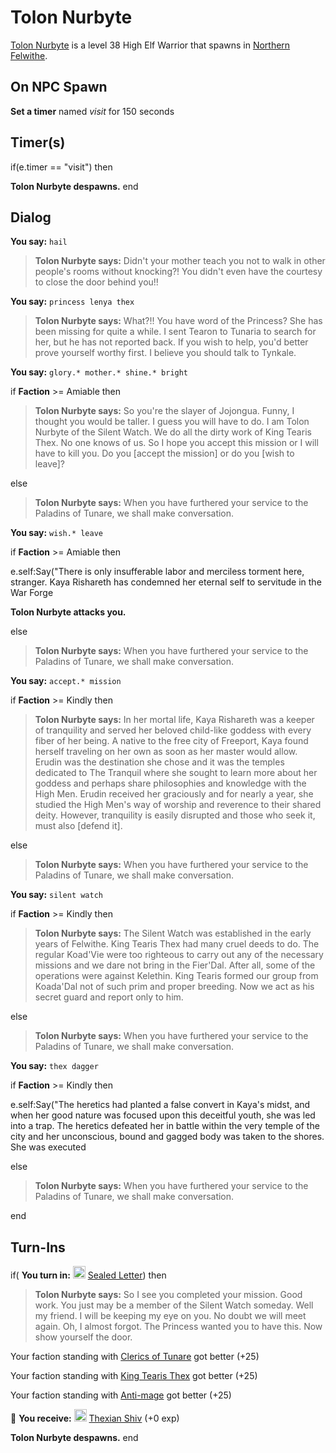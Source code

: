 # Tolon Nurbyte



[Tolon Nurbyte](/npc/61095) is a level 38 High Elf Warrior that spawns in [Northern Felwithe](/zone/61).



## On NPC Spawn

**Set a timer** named *visit* for 150 seconds


## Timer(s)

if(e.timer == "visit") then


**Tolon Nurbyte despawns.**
end



## Dialog

**You say:** `hail`



>**Tolon Nurbyte says:** Didn't your mother teach you not to walk in other people's rooms without knocking?! You didn't even have the courtesy to close the door behind you!!

**You say:** `princess lenya thex`



>**Tolon Nurbyte says:** What?!!  You have word of the Princess?  She has been missing for quite a while.  I sent Tearon to Tunaria to search for her, but he has not reported back.  If you wish to help, you'd better prove yourself worthy first. I believe you should talk to Tynkale.

**You say:** `glory.* mother.* shine.* bright`



if **Faction** >= Amiable then 



>**Tolon Nurbyte says:** So you're the slayer of Jojongua. Funny, I thought you would be taller. I guess you will have to do. I am Tolon Nurbyte of the Silent Watch. We do all the dirty work of King Tearis Thex. No one knows of us. So I hope you accept this mission or I will have to kill you. Do you [accept the mission] or do you [wish to leave]?


else



>**Tolon Nurbyte says:** When you have furthered your service to the Paladins of Tunare, we shall make conversation.


**You say:** `wish.* leave`



if **Faction** >= Amiable then 



e.self:Say("There is only insufferable labor and merciless torment here, stranger. Kaya Rishareth has condemned her eternal self to servitude in the War Forge 



**Tolon Nurbyte attacks you.**


else



>**Tolon Nurbyte says:** When you have furthered your service to the Paladins of Tunare, we shall make conversation.


**You say:** `accept.* mission`



if **Faction** >= Kindly then 



>**Tolon Nurbyte says:** In her mortal life, Kaya Rishareth was a keeper of tranquility and served her beloved child-like goddess with every fiber of her being. A native to the free city of Freeport, Kaya found herself traveling on her own as soon as her master would allow. Erudin was the destination she chose and it was the temples dedicated to The Tranquil where she sought to learn more about her goddess and perhaps share philosophies and knowledge with the High Men. Erudin received her graciously and for nearly a year, she studied the High Men's way of worship and reverence to their shared deity. However, tranquility is easily disrupted and those who seek it, must also [defend it].


else



>**Tolon Nurbyte says:** When you have furthered your service to the Paladins of Tunare, we shall make conversation.


**You say:** `silent watch`



if **Faction** >= Kindly then



>**Tolon Nurbyte says:** The Silent Watch was established in the early years of Felwithe. King Tearis Thex had many cruel deeds to do. The regular Koad'Vie were too righteous to carry out any of the necessary missions and we dare not bring in the Fier'Dal. After all, some of the operations were against Kelethin.  King Tearis formed our group from Koada'Dal not of such prim and proper breeding. Now we act as his secret guard and report only to him.


else



>**Tolon Nurbyte says:** When you have furthered your service to the Paladins of Tunare, we shall make conversation.


**You say:** `thex dagger`



if **Faction** >= Kindly then



e.self:Say("The heretics had planted a false convert in Kaya's midst, and when her good nature was focused upon this deceitful youth, she was led into a trap. The heretics defeated her in battle within the very temple of the city and her unconscious, bound and gagged body was taken to the shores. She was executed 


else



>**Tolon Nurbyte says:** When you have furthered your service to the Paladins of Tunare, we shall make conversation.

end



## Turn-Ins




if( **You turn in:** <img style="background:url(/static/icons/blank_slot.gif);width:20px;height:20px;" src="/static/icons/item_866.png" alt="" /> <a
                                href="/item/18841" data-url="18841" class="tooltip-link link">Sealed Letter</a>) then


>**Tolon Nurbyte says:** So I see you completed your mission. Good work. You just may be a member of the Silent Watch someday. Well my friend. I will be keeping my eye on you. No doubt we will meet again. Oh, I almost forgot. The Princess wanted you to have this. Now show yourself the door.


Your faction standing with [Clerics of Tunare](/faction/226) got better (<span class='text-success'>+25</span>)


Your faction standing with [King Tearis Thex](/faction/279) got better (<span class='text-success'>+25</span>)


Your faction standing with [Anti-mage](/faction/5002) got better (<span class='text-success'>+25</span>)


 &#127873; **You receive:**  <img style="background:url(/static/icons/blank_slot.gif);width:20px;height:20px;" src="/static/icons/item_592.png" alt="" /> <a
                                href="/item/13362" data-url="13362" class="tooltip-link link">Thexian Shiv</a> (+0 exp)

 


**Tolon Nurbyte despawns.**
end